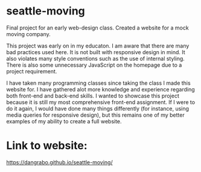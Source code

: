 # seattle-moving
Final project for an early web-design class. Created a website for a mock moving company. 

This project was early on in my educaton. I am aware that there are many bad practices used here. It is not
built with responsive design in mind. It also violates many style conventions such as the use of internal styling.
There is also some unnecessary JavaScript on the homepage due to a project requirement. 

I have taken many programming classes since taking the class I made this website for. I have gathered alot more
knowledge and experience regarding both front-end and back-end skills. I wanted to showcase this project because it is still my most comprehensive front-end assignment. If I were to do it again, I would have done many things differently (for instance, using 
media queries for responsive design), but this remains one of my better examples of my ability to create a full website.

# Link to website:
https://dangrabo.github.io/seattle-moving/ 